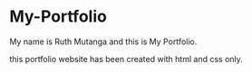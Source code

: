 # My-Portfolio

My name is Ruth Mutanga and this is My Portfolio.

this portfolio website has been created with html and css only.

